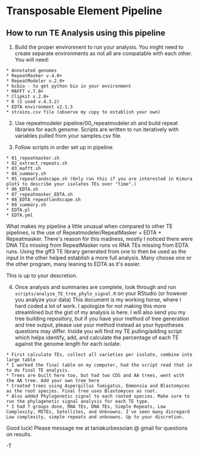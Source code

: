 # Transposable Element Pipeline
## How to run TE Analysis using this pipeline
1. Build the proper environment to run your analysis. You might need to create separate environments as not all are compatable with each other.
 You will need: 

```
* Annotated genomes
* RepeatMasker v.4.0+
* RepeatModeler v.2.0+
* bcbio - to get python bio in your environment
* MAFFT v.7.0+
* Clipkit v.2.0+
* R (I used v.4.3.2)
* EDTA environment v2.1.3
* strains.csv file (observe my copy to establish your own)
```

2. Use repeatmodeler pipeline/00_repeatmodeler.sh and build repeat libraries for each genome. Scripts are written to run iteratively with variables pulled from your samples.csv file.

3. Follow scripts in order set up in pipeline.
```
* 01_repeatmasker.sh
* 02_extract_repeats.sh
* 03_mafft.sh
* 04_summary.sh
* 05_repeatlandscape.sh (Only run this if you are interested in Kimura plots to describe your isolates TEs over "time".)
* 06_EDTA.sh
* 07_repeatmasker_EDTA.sh
* 08_EDTA_repeatlandscape.sh
* 09_summary.sh
* EDTA.pl
* EDTA.yml
```

What makes my pipeline a little unusual when compared to other TE pipelines, is the use of Repeatmodeler/RepeatMasker + EDTA + Repeatmasker.
There's reason for this madness, mostly I noticed there were DNA TEs missing from RepeatMasker runs vs RNA TEs missing from EDTA runs. 
Using the gff3 TE library generated from one to then be used as the input in the other helped establish a more full analysis. 
Many choose one or the other program, many leaning to EDTA as it's easier.

This is up to your descretion.

4. Once analysis and summaries are complete, look through and run `scripts/analyze_TE_tree_phylo_signal.R` on your RStudio (or however you analyze your data)
This document is my working horse, where I hard coded a lot of work. I apologize for not making this more streamlined but the gist of my analysis is here.
I will also send you my tree building repository, but if you have your method of tree generation and tree output, please use your method instead as your hypotheses questions may differ.
Inside you will find my TE pulling/adding script which helps identify, add, and calculate the percentage of each TE against the genome length for each isolate.
```
* First calculate TEs, collect all varieties per isolate, combine into large table
* I worked the final table on my computer, had the script read that in to do final TE analysis.
* Trees are built here too, but had two CDS and AA trees, went with the AA tree. Add your own tree here
* Created trees using Aspergillus fumigatus, Emmonsia and Blastomyces as the root species. Final tree uses Blastomyces as root.
* Also added Phylogenetic signal to each rooted species. Make sure to run the phylogenetic signal analysis for each TE type.
* I had 7 groups done, RNA TEs, DNA TEs, Simple Repeats, Low Complexity, MITEs, Satellites, and Unknowns. I've seen many disregard Low complexity, simple repeats and unknowns. Up to your discretion. 
```
Good luck! Please message me at taniakurbessoian @ gmail for questions on results.

-T
